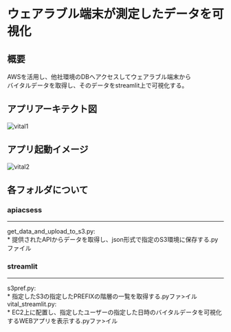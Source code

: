 # ウェアラブル端末が測定したデータを可視化

## 概要
AWSを活用し、他社環境のDBへアクセスしてウェアラブル端末から<br>
バイタルデータを取得し、そのデータをstreamlit上で可視化する。<br>

## アプリアーキテクト図
![vital1](https://user-images.githubusercontent.com/99741475/158331531-473c960f-ae5a-4829-9783-7e0a4a5c070e.png)

## アプリ起動イメージ
![vital2](https://user-images.githubusercontent.com/99741475/158331542-5c9ada4b-820b-4085-86d0-0f69ff5eb585.png)

## 各フォルダについて
### apiacsess
<hr>
get_data_and_upload_to_s3.py:<br>
    *  提供されたAPIからデータを取得し、json形式で指定のS3環境に保存する.pyファイル<br>

### streamlit
<hr>
s3pref.py:<br>
    *  指定したS3の指定したPREFIXの階層の一覧を取得する.pyファ>イル<br>
vital_streamlit.py:<br>
    *  EC2上に配置し、指定したユーザーの指定した日時のバイタルデータを可視化するWEBアプリを表示する.pyファ>イル<br>

